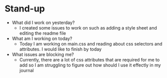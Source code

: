 # Stand-up
- What did I work on yesterday?
    - I created some issues to work on such as adding a style sheet and editing the readme file
- What am I working on today?
    - Today I am working on main.css and reading about css selectors and attributes. I would like to finish by today
- What issues are blocking me?
    - Currently, there are a lot of css attributes that are required for me to add so I am struggling to figure out how should I use it effectly in my journal

